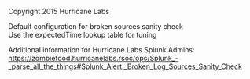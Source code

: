 Copyright 2015 Hurricane Labs

Default configuration for broken sources sanity check  
Use the expectedTime lookup table for tuning

Additional information for Hurricane Labs Splunk Admins:  
<https://zombiefood.hurricanelabs.rsoc/ops/Splunk_-_parse_all_the_things#Splunk_Alert:_Broken_Log_Sources_Sanity_Check>
